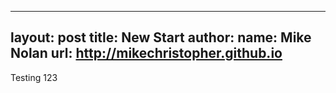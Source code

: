 ---
layout: post
title: New Start
author:
  name: Mike Nolan
  url: http://mikechristopher.github.io
  ---

Testing 123